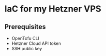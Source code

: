 # IaC for my Hetzner VPS


## Prerequisites

- OpenTofu CLI
- Hetzner Cloud API token
- SSH public key
